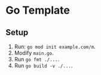 # Go Template

## Setup

1. Run: `go mod init example.com/m`.
2. Modify `main.go`.
3. Run `go fmt ./...`.
4. Run `go build -v ./...`.
